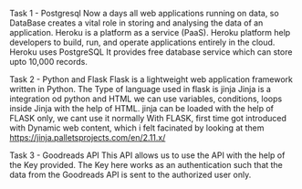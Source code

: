 Task 1 - Postgresql
Now a days all web applications running on data, so DataBase creates a vital role in storing and analysing the data of an application.
Heroku is a platform as a service (PaaS).
Heroku platform help developers to build, run, and operate applications entirely in the cloud.
Heroku uses PostgreSQL
It provides free database service which can store upto 10,000 records.

Task 2 - Python and Flask
Flask is a lightweight web application framework written in Python.
The Type of language used in flask is jinja
Jinja is a integration od python and HTML
we can use variables, conditions, loops inside Jinja with the help of HTML.
jinja can be loaded with the help of FLASK only, we cant use it normally
With FLASK, first time got introduced with Dynamic web content, which i felt facinated by looking at them
https://jinja.palletsprojects.com/en/2.11.x/

Task 3 - Goodreads API
This API allows us to use the API with the help of the Key provided. 
The Key here works as an authentication such that the data from the Goodreads API is sent to the authorized user only.